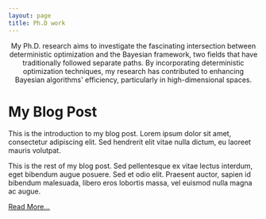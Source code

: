 ```yaml
---
layout: page
title: Ph.D work
---
```


<p align="center">
My Ph.D. research aims to investigate the fascinating intersection between deterministic optimization and the Bayesian framework, two fields that have traditionally followed separate paths. By incorporating deterministic optimization techniques, my research has contributed to enhancing Bayesian algorithms' efficiency, particularly in high-dimensional spaces.
</p>

# My Blog Post

This is the introduction to my blog post. Lorem ipsum dolor sit amet, consectetur adipiscing elit. Sed hendrerit elit vitae nulla dictum, eu laoreet mauris volutpat.

<!--more-->

This is the rest of my blog post. Sed pellentesque ex vitae lectus interdum, eget bibendum augue posuere. Sed et odio elit. Praesent auctor, sapien id bibendum malesuada, libero eros lobortis massa, vel euismod nulla magna ac augue.

[Read More...](/3MH.md)
